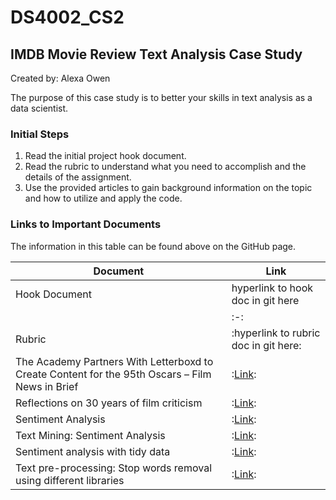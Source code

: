 # DS4002_CS2

## IMDB Movie Review Text Analysis Case Study 

Created by: Alexa Owen 

The purpose of this case study is to better your skills in text analysis as a data scientist. 

### Initial Steps 

1. Read the initial project hook document. 
2. Read the rubric to understand what you need to accomplish and the details of the assignment. 
3. Use the provided articles to gain background information on the topic and how to utilize and apply the code. 

### Links to Important Documents

The information in this table can be found above on the GitHub page.

| Document | Link |
|--------|---------|
| Hook Document| hyperlink to hook doc in git here |
| | :-: | | :-: |
| Rubric | :hyperlink to rubric doc in git here: |
| The Academy Partners With Letterboxd to Create Content for the 95th Oscars – Film News in Brief | :[Link](https://variety.com/2023/artisans/awards/film-news-in-brief-jan-23-1235499284/): |
| Reflections on 30 years of film criticism | :[Link](https://www.cityweekly.net/utah/reflections-on-30-years-of-film-criticism/Content?oid=19549447): |
| Sentiment Analysis | :[Link](https://bookdown.org/psonkin18/berkshire/sentiment.html): |
| Text Mining: Sentiment Analysis | :[Link](https://uc-r.github.io/sentiment_analysis): |
| Sentiment analysis with tidy data | :[Link](https://www.tidytextmining.com/sentiment.html): |
| Text pre-processing: Stop words removal using different libraries | :[Link](https://towardsdatascience.com/text-pre-processing-stop-words-removal-using-different-libraries-f20bac19929a): |
